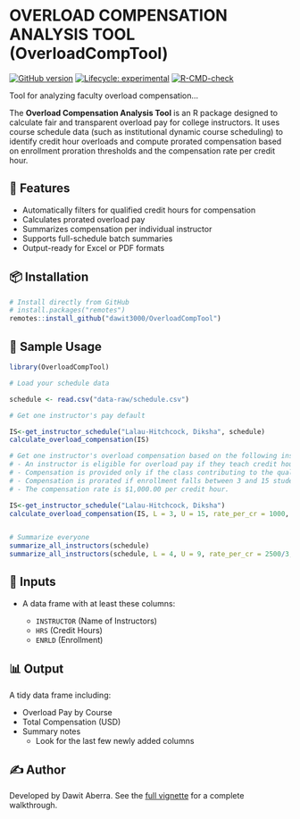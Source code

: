 
# OVERLOAD COMPENSATION ANALYSIS TOOL (OverloadCompTool)

<!-- badges: start -->

[![GitHub
version](https://img.shields.io/github/v/tag/dawit3000/OverloadCompTool?label=GitHub&logo=github)](https://github.com/dawit3000/OverloadCompTool)
[![Lifecycle:
experimental](https://img.shields.io/badge/lifecycle-experimental-orange.svg)](https://lifecycle.r-lib.org/articles/stages.html#experimental)
[![R-CMD-check](https://github.com/dawit3000/OverloadCompTool/actions/workflows/R-CMD-check.yaml/badge.svg)](https://github.com/dawit3000/OverloadCompTool/actions/workflows/R-CMD-check.yaml)
<!-- badges: end -->

Tool for analyzing faculty overload compensation…

The **Overload Compensation Analysis Tool** is an R package designed to
calculate fair and transparent overload pay for college instructors. It
uses course schedule data (such as institutional dynamic course
scheduling) to identify credit hour overloads and compute prorated
compensation based on enrollment proration thresholds and the
compensation rate per credit hour.

## 🔧 Features

- Automatically filters for qualified credit hours for compensation
- Calculates prorated overload pay
- Summarizes compensation per individual instructor
- Supports full-schedule batch summaries
- Output-ready for Excel or PDF formats

## 📦 Installation

``` r
# Install directly from GitHub
# install.packages("remotes")
remotes::install_github("dawit3000/OverloadCompTool")
```

## 📁 Sample Usage

``` r
library(OverloadCompTool)

# Load your schedule data

schedule <- read.csv("data-raw/schedule.csv")

# Get one instructor's pay default

IS<-get_instructor_schedule("Lalau-Hitchcock, Diksha", schedule)
calculate_overload_compensation(IS)

# Get one instructor's overload compensation based on the following institutional guidelines:
# - An instructor is eligible for overload pay if they teach credit hours (HRS) exceeding the regular load of 9 credit hours per semester.
# - Compensation is provided only if the class contributing to the qualifying credit hours has at least 3 students enrolled (ENRLD ≥ 3).
# - Compensation is prorated if enrollment falls between 3 and 15 students (inclusive).
# - The compensation rate is $1,000.00 per credit hour.

IS<-get_instructor_schedule("Lalau-Hitchcock, Diksha")
calculate_overload_compensation(IS, L = 3, U = 15, rate_per_cr = 1000, reg_load = 9)


# Summarize everyone
summarize_all_instructors(schedule)
summarize_all_instructors(schedule, L = 4, U = 9, rate_per_cr = 2500/3, reg_load = 12)
```

## 📄 Inputs

- A data frame with at least these columns:

  - `INSTRUCTOR` (Name of Instructors)
  - `HRS` (Credit Hours)
  - `ENRLD` (Enrollment)

## 📊 Output

A tidy data frame including:

- Overload Pay by Course
- Total Compensation (USD)
- Summary notes
  - Look for the last few newly added columns

## ✍️ Author

Developed by Dawit Aberra. See the [full
vignette](overload-comp-tool-walkthrough) for a complete walkthrough.
